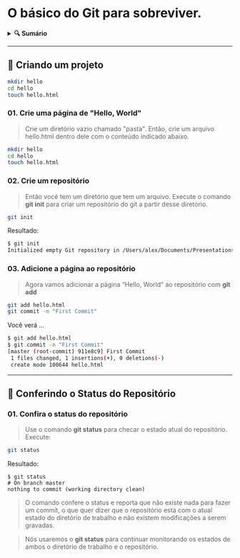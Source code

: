 # O básico do Git para sobreviver.
<details>
<summary>
  <strong>🔍 Sumário</strong>
</summary>

>
> *[🚀 #1 Criando um projeto.](#1)*\
> *[🚀 #2 Conferindo o status do repositório.](#2)*

>
</details>
<hr>

<div id="1"></div>

## 🚀 Criando um projeto


```sh
mkdir hello
cd hello
touch hello.html
```
### 01. Crie uma página de "Hello, World"

 > Crie um diretório vazio chamado "pasta". Então, crie um arquivo hello.html dentro dele com o conteúdo indicado abaixo.

```sh
mkdir hello
cd hello
touch hello.html
```


### 02. Crie um repositório

>Então você tem um diretório que tem um arquivo. Execute o comando **git init** para criar um repositório do git a partir desse diretório.

```sh
git init
```

Resultado:
```sh
$ git init
Initialized empty Git repository in /Users/alex/Documents/Presentations/githowto/auto/hello/.git/
```

### 03. Adicione a página ao repositório

> Agora vamos adicionar a página “Hello, World” ao repositório com **git add**

```sh
git add hello.html
git commit -m "First Commit"
```

Você verá …
```sh
$ git add hello.html
$ git commit -m "First Commit"
[master (root-commit) 911e8c9] First Commit
 1 files changed, 1 insertions(+), 0 deletions(-)
 create mode 100644 hello.html
```
<hr>

<div id="2"></div>


## 🚀 Conferindo o Status do Repositório


### 01. Confira o status do repositório

> Use o comando **git status** para checar o estado atual do repositório. Execute:
```sh
git status
```

Resultado:
```
$ git status
# On branch master
nothing to commit (working directory clean)
```

> O comando confere o status e reporta que não existe nada para fazer um commit, o que quer dizer que o repositório está com o atual estado do diretório de trabalho e não existem modificações a serem gravadas.

>Nós usaremos o **git status** para continuar monitorando os estados de ambos o diretório de trabalho e o repositório.
